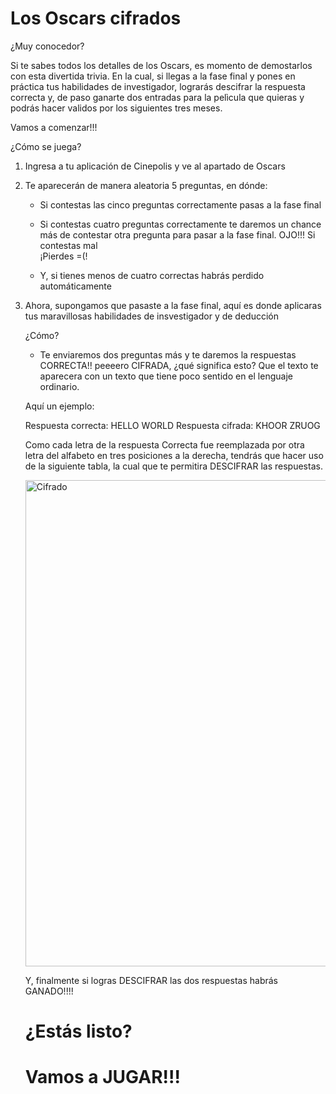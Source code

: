 # Los Oscars cifrados

¿Muy conocedor?

Si te sabes todos los detalles de los Oscars, es momento de demostarlos con esta divertida trivia. En la cual, si llegas a la fase final y pones en práctica tus habilidades de investigador, lograrás descifrar la respuesta correcta y, de paso ganarte dos entradas para la pelìcula que quieras y podrás hacer validos por los siguientes tres meses. 

Vamos a comenzar!!!

¿Cómo se juega?

1) Ingresa a tu aplicación de Cinepolis y ve al apartado de Oscars

2) Te aparecerán de manera aleatoria 5 preguntas, en dónde:
   
   * Si contestas las cinco preguntas correctamente pasas a la fase final
   
   * Si contestas cuatro preguntas correctamente te daremos un chance más de contestar otra pregunta para pasar a la fase final. OJO!!! Si contestas mal      
   ¡Pierdes =(!
   
   * Y, si tienes menos de cuatro correctas habrás perdido automáticamente

3) Ahora, supongamos que pasaste a la fase final, aquí es donde aplicaras tus maravillosas habilidades de insvestigador y de deducción 
   
   ¿Cómo?
    
    - Te enviaremos dos preguntas más y te daremos la respuestas CORRECTA!! peeeero CIFRADA, ¿qué significa esto? 
    Que el texto te aparecera con un texto que tiene poco sentido en el lenguaje ordinario.
    
    Aquí un ejemplo:
    
      Respuesta correcta: HELLO WORLD    Respuesta cifrada:  KHOOR ZRUOG
    
    Como cada letra de la respuesta Correcta fue reemplazada por otra letra del alfabeto en tres posiciones a la derecha, tendrás que hacer uso de la 
    siguiente tabla, la cual que te permitira DESCIFRAR las respuestas.
    
    <img width="778" alt="Cifrado" src="https://user-images.githubusercontent.com/81124725/116337159-50abb100-a79f-11eb-8ec5-185f63fbef38.png">
    
     
     Y, finalmente si logras DESCIFRAR las dos respuestas habrás GANADO!!!!
   
   
   # ¿Estás listo?
   
   # Vamos a JUGAR!!!
   
